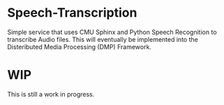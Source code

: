 # Speech-Transcription

Simple service that uses CMU Sphinx and Python Speech Recognition to transcribe Audio files. This will eventually be implemented into the Disteributed Media Processing (DMP) Framework.

# WIP
This is still a work in progress.
